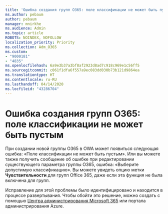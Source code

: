 ```yaml
---
title: 'Ошибка создания групп O365: поле классификации не может быть пустым'
ms.author: pebaum
author: pebaum
manager: mnirkhe
ms.audience: Admin
ms.topic: article
ROBOTS: NOINDEX, NOFOLLOW
localization_priority: Priority
ms.collection: Adm_O365
ms.custom:
- "9000181"
- "4835"
ms.openlocfilehash: 6a9e3b37a3bf8af2923d8ad7c918c969e1c56ff5
ms.sourcegitcommit: c061f1dfa6f557a9ec083dd030b73b121d9864ea
ms.translationtype: HT
ms.contentlocale: ru-RU
ms.lasthandoff: 04/14/2020
ms.locfileid: "43286704"
---
```

# <a name="error-creating-o365-groups-the-classification-field-cant-be-empty"></a>Ошибка создания групп O365: поле классификации не может быть пустым

При создании новой группы O365 в OWA может появиться следующая ошибка: «Поле классификации не может быть пустым».  Или вы можете также получить сообщение об ошибке при редактировании существующего параметра группы O365, ошибка: «Выберите допустимую классификацию».   Вы можете увидеть опцию метки **Чувствительности** для групп Office 365, даже если эта функция не была включена для групп.

Исправление для этой проблемы было идентифицировано и находится в процессе развертывания.  Чтобы обойти это решение, можно создать с помощью [Центра администрирования Microsoft 365](https://docs.microsoft.com/microsoft-365/admin/create-groups/create-groups?view=o365-worldwide) или портала администрирования Azure.
